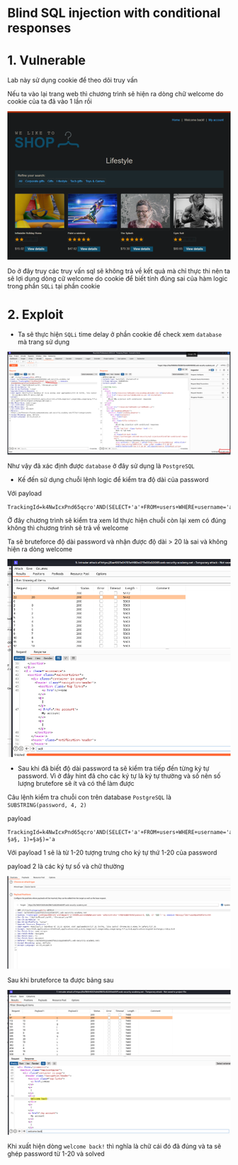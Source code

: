 # Blind SQL injection with conditional responses

# 1. Vulnerable

Lab này sử dụng cookie để theo dõi truy vấn

Nếu ta vào lại trang web thì chương trình sẽ hiện ra dòng chữ welcome do cookie của ta đã vào 1 lần rồi

![welcome.png](images/welcome.png)

Do ở đây truy các truy vấn sql sẽ không trả về kết quả mà chỉ thực thi nên ta sẽ lợi dụng dòng cữ welcome do cookie để biết tính đúng sai của hàm logic trong phần `SQLi` tại phần cookie

# 2. Exploit

- Ta sẽ thực hiện `SQLi` time delay ở phần cookie để check xem `database` mà trang sử dụng

![delay.png](images/delay.png)

Như vậy đã xác định được `database` ở đây sử dụng là `PostgreSQL`

- Kế đến sử dụng chuỗi lệnh logic để kiểm tra độ dài của password

Với payload 

```
TrackingId=k4NwIcxPnd65qcro'AND(SELECT+'a'+FROM+users+WHERE+username='administrator'+AND+LENGTH(password)>§1§)='a
```

Ở đây chương trình sẽ kiểm tra xem Id thực hiện chuỗi còn lại xem có đúng không thì chương trình sẽ trả về welcome

Ta sẽ bruteforce độ dài password và nhận được độ dài > 20 là sai và không hiện ra dòng welcome

![20.png](images/20.png)

- Sau khi đã biết độ dài password ta sẽ kiểm tra tiếp đến từng ký tự password. Vì ở đây hint đã cho các ký tự là ký tự thường và số nên số lượng brutefore sẽ ít và có thể làm được

Câu lệnh kiểm tra chuỗi con trên database `PostgreSQL` là `SUBSTRING(password, 4, 2)`

payload

```
TrackingId=k4NwIcxPnd65qcro'AND(SELECT+'a'+FROM+users+WHERE+username='administrator'+AND+SUBSTRING(password, §a§, 1)=§a§)='a
```

Với payload 1 sẽ là từ 1-20 tượng trưng cho ký tự thứ 1-20 của password

payload 2 là các ký tự số và chữ thường

![brute2.png](images/brute2.png)

Sau khi bruteforce ta được bảng sau

![brute.png](images/brute.png)

Khi xuất hiện dòng `welcome back!` thì nghĩa là chữ cái đó đã đúng và ta sẽ ghép password từ 1-20 và solved
